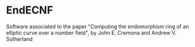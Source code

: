 # EndECNF
Software associated to the paper "Computing the endomorphism ring of an elliptic curve over a number field", by John E. Cremona and Andrew V. Sutherland
